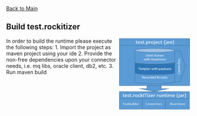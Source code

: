 [Back to Main](../README.md)


## Build test.rockitizer
<img alt="test rockitizer architecture" src="img/architecture_with_dependency.png" width="200" height="200" align="right"/>
In order to build the runtime please execute the following steps: 
1. Import the project as maven project using your ide
2. Provide the non-free dependencies upon your connector needs, i.e. mq libs, oracle client, db2, etc. 
3. Run maven build









